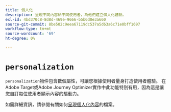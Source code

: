 ```yaml
---
title: 個人化
description: 呈現不同內容給不同使用者，為他們建立個人化體驗。
exl-id: 4bd370c8-8d8d-469e-9666-b5b6d0e3a660
source-git-commit: 8be502c9eea67119dc537a5d63a6c71e0bff1697
workflow-type: tm+mt
source-wordcount: '69'
ht-degree: 0%

---
```


# `personalization`

`personalization`物件包含數個屬性，可讓您根據使用者量身打造使用者體驗。 在Adobe Target或Adobe Journey Optimizer實作中此功能特別有用，因為這是讓您自訂每位使用者顯示內容的驅動力。

如需詳細資訊，請參閱有關如何[呈現個人化內容](../../personalization/rendering-personalization-content.md)的檔案。

<!--
## Properties within this object

* **Default personalization enabled**: 
* **Send display notifications**:
* **Include pending display notifications**:

<!-- Also include the defaultPersonalizationEnabled variable. more info in PLAT-174348.

alloy("sendEvent", { personalization: { defaultPersonalizationEnabled: false } });

defaultPersonalizationEnabled
sendDisplayNotifications
includePendingDisplayNotifications
-->
